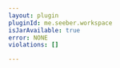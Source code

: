 ```yaml
---
layout: plugin
pluginId: me.seeber.workspace
isJarAvailable: true
error: NONE
violations: []

---
```

